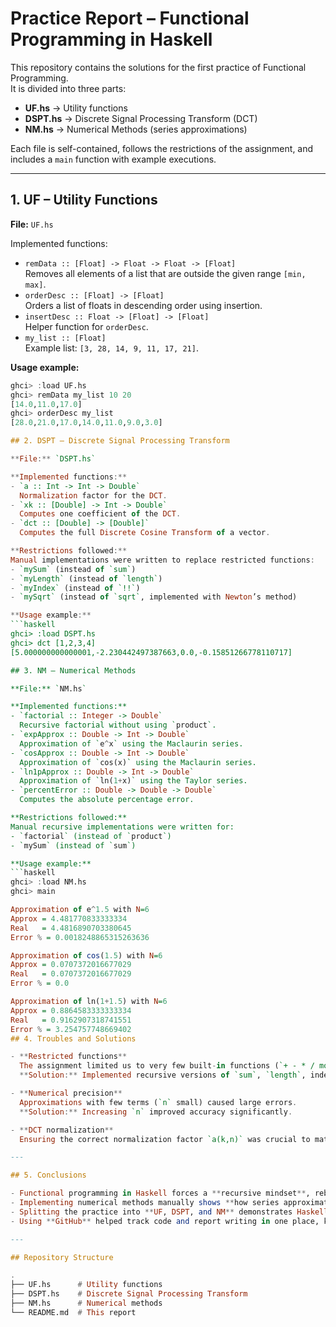 # Practice Report – Functional Programming in Haskell

This repository contains the solutions for the first practice of Functional Programming.  
It is divided into three parts:

- **UF.hs** → Utility functions  
- **DSPT.hs** → Discrete Signal Processing Transform (DCT)  
- **NM.hs** → Numerical Methods (series approximations)  

Each file is self-contained, follows the restrictions of the assignment, and includes a `main` function with example executions.

---

## 1. UF – Utility Functions

**File:** `UF.hs`  

Implemented functions:
- `remData :: [Float] -> Float -> Float -> [Float]`  
  Removes all elements of a list that are outside the given range `[min, max]`.
- `orderDesc :: [Float] -> [Float]`  
  Orders a list of floats in descending order using insertion.
- `insertDesc :: Float -> [Float] -> [Float]`  
  Helper function for `orderDesc`.
- `my_list :: [Float]`  
  Example list: `[3, 28, 14, 9, 11, 17, 21]`.

**Usage example:**
```haskell
ghci> :load UF.hs
ghci> remData my_list 10 20
[14.0,11.0,17.0]
ghci> orderDesc my_list
[28.0,21.0,17.0,14.0,11.0,9.0,3.0]

## 2. DSPT – Discrete Signal Processing Transform

**File:** `DSPT.hs`  

**Implemented functions:**
- `a :: Int -> Int -> Double`  
  Normalization factor for the DCT.
- `xk :: [Double] -> Int -> Double`  
  Computes one coefficient of the DCT.
- `dct :: [Double] -> [Double]`  
  Computes the full Discrete Cosine Transform of a vector.

**Restrictions followed:**  
Manual implementations were written to replace restricted functions:  
- `mySum` (instead of `sum`)  
- `myLength` (instead of `length`)  
- `myIndex` (instead of `!!`)  
- `mySqrt` (instead of `sqrt`, implemented with Newton’s method)  

**Usage example:**
```haskell
ghci> :load DSPT.hs
ghci> dct [1,2,3,4]
[5.000000000000001,-2.230442497387663,0.0,-0.15851266778110717]

## 3. NM – Numerical Methods

**File:** `NM.hs`  

**Implemented functions:**
- `factorial :: Integer -> Double`  
  Recursive factorial without using `product`.
- `expApprox :: Double -> Int -> Double`  
  Approximation of `e^x` using the Maclaurin series.
- `cosApprox :: Double -> Int -> Double`  
  Approximation of `cos(x)` using the Maclaurin series.
- `ln1pApprox :: Double -> Int -> Double`  
  Approximation of `ln(1+x)` using the Taylor series.
- `percentError :: Double -> Double -> Double`  
  Computes the absolute percentage error.

**Restrictions followed:**  
Manual recursive implementations were written for:  
- `factorial` (instead of `product`)  
- `mySum` (instead of `sum`)  

**Usage example:**
```haskell
ghci> :load NM.hs
ghci> main

Approximation of e^1.5 with N=6
Approx = 4.481770833333334
Real   = 4.4816890703380645
Error % = 0.0018248865315263636

Approximation of cos(1.5) with N=6
Approx = 0.0707372016677029
Real   = 0.0707372016677029
Error % = 0.0

Approximation of ln(1+1.5) with N=6
Approx = 0.8864583333333334
Real   = 0.9162907318741551
Error % = 3.254757748669402
## 4. Troubles and Solutions

- **Restricted functions**  
  The assignment limited us to very few built-in functions (`+ - * / mod toEnum fromEnum fromIntegral cos`).  
  **Solution:** Implemented recursive versions of `sum`, `length`, indexing (`!!`), `factorial`, and square root (Newton’s method).

- **Numerical precision**  
  Approximations with few terms (`n` small) caused large errors.  
  **Solution:** Increasing `n` improved accuracy significantly.

- **DCT normalization**  
  Ensuring the correct normalization factor `a(k,n)` was crucial to match expected results.

---

## 5. Conclusions

- Functional programming in Haskell forces a **recursive mindset**, rebuilding even simple functions.  
- Implementing numerical methods manually shows **how series approximations converge** and highlights precision issues.  
- Splitting the practice into **UF, DSPT, and NM** demonstrates Haskell’s flexibility for both utility programming and mathematical computation.  
- Using **GitHub** helped track code and report writing in one place, keeping the practice reproducible and organized.

---

## Repository Structure

.
├── UF.hs      # Utility functions
├── DSPT.hs    # Discrete Signal Processing Transform
├── NM.hs      # Numerical methods
└── README.md  # This report
